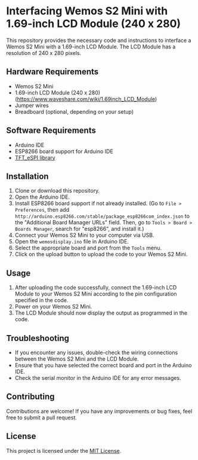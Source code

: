 # Interfacing Wemos S2 Mini with 1.69-inch LCD Module (240 x 280)

This repository provides the necessary code and instructions to interface a Wemos S2 Mini with a 1.69-inch LCD Module. The LCD Module has a resolution of 240 x 280 pixels.

## Hardware Requirements

- Wemos S2 Mini
- 1.69-inch LCD Module (240 x 280) (https://www.waveshare.com/wiki/1.69inch_LCD_Module)
- Jumper wires
- Breadboard (optional, depending on your setup)

## Software Requirements

- Arduino IDE
- ESP8266 board support for Arduino IDE
- [TFT_eSPI library](https://github.com/Bodmer/TFT_eSPI.git?utm_source=platformio&utm_medium=piohome)

## Installation

1. Clone or download this repository.
2. Open the Arduino IDE.
3. Install ESP8266 board support if not already installed. (Go to `File > Preferences`, then add `http://arduino.esp8266.com/stable/package_esp8266com_index.json` to the "Additional Board Manager URLs" field. Then, go to `Tools > Board > Boards Manager`, search for "esp8266", and install it.)
4. Connect your Wemos S2 Mini to your computer via USB.
5. Open the `wemosdisplay.ino` file in Arduino IDE.
6. Select the appropriate board and port from the `Tools` menu.
7. Click on the upload button to upload the code to your Wemos S2 Mini.

## Usage

1. After uploading the code successfully, connect the 1.69-inch LCD Module to your Wemos S2 Mini according to the pin configuration specified in the code.
2. Power on your Wemos S2 Mini.
3. The LCD Module should now display the output as programmed in the code.

## Troubleshooting

- If you encounter any issues, double-check the wiring connections between the Wemos S2 Mini and the LCD Module.
- Ensure that you have selected the correct board and port in the Arduino IDE.
- Check the serial monitor in the Arduino IDE for any error messages.

## Contributing

Contributions are welcome! If you have any improvements or bug fixes, feel free to submit a pull request.

## License

This project is licensed under the [MIT License](LICENSE).
